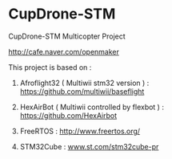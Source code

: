 CupDrone-STM
=============

CupDrone-STM  Multicopter Project 

http://cafe.naver.com/openmaker


This project is based on :

1. Afroflight32 ( Multiwii stm32 version )
  : https://github.com/multiwii/baseflight

2. HexAirBot ( Multiwii controlled by flexbot )
  : https://github.com/HexAirbot

3. FreeRTOS
  : http://www.freertos.org/

4. STM32Cube
  : www.st.com/stm32cube-pr
